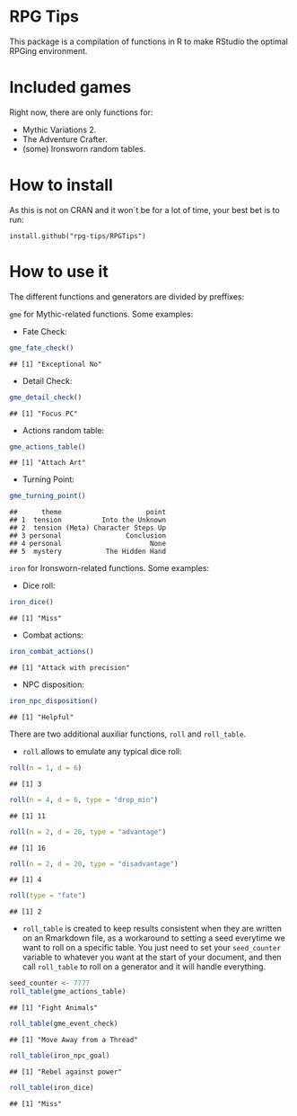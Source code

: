 RPG Tips
================

This package is a compilation of functions in R to make RStudio the optimal RPGing environment.

Included games
==============

Right now, there are only functions for:

-   Mythic Variations 2.
-   The Adventure Crafter.
-   (some) Ironsworn random tables.

How to install
==============

As this is not on CRAN and it won´t be for a lot of time, your best bet is to run:

`install.github("rpg-tips/RPGTips")`

How to use it
=============

The different functions and generators are divided by preffixes:

`gme` for Mythic-related functions. Some examples:

-   Fate Check:

``` r
gme_fate_check()
```

    ## [1] "Exceptional No"

-   Detail Check:

``` r
gme_detail_check()
```

    ## [1] "Focus PC"

-   Actions random table:

``` r
gme_actions_table()
```

    ## [1] "Attach Art"

-   Turning Point:

``` r
gme_turning_point()
```

    ##      theme                     point
    ## 1  tension          Into the Unknown
    ## 2  tension (Meta) Character Steps Up
    ## 3 personal                Conclusion
    ## 4 personal                      None
    ## 5  mystery           The Hidden Hand

`iron` for Ironsworn-related functions. Some examples:

-   Dice roll:

``` r
iron_dice()
```

    ## [1] "Miss"

-   Combat actions:

``` r
iron_combat_actions()
```

    ## [1] "Attack with precision"

-   NPC disposition:

``` r
iron_npc_disposition()
```

    ## [1] "Helpful"

There are two additional auxiliar functions, `roll` and `roll_table`.

-   `roll` allows to emulate any typical dice roll:

``` r
roll(n = 1, d = 6)
```

    ## [1] 3

``` r
roll(n = 4, d = 6, type = "drop_min")
```

    ## [1] 11

``` r
roll(n = 2, d = 20, type = "advantage")
```

    ## [1] 16

``` r
roll(n = 2, d = 20, type = "disadvantage")
```

    ## [1] 4

``` r
roll(type = "fate")
```

    ## [1] 2

-   `roll_table` is created to keep results consistent when they are written on an Rmarkdown file, as a workaround to setting a seed everytime we want to roll on a specific table. You just need to set your `seed_counter` variable to whatever you want at the start of your document, and then call `roll_table` to roll on a generator and it will handle everything.

``` r
seed_counter <- 7777
roll_table(gme_actions_table)
```

    ## [1] "Fight Animals"

``` r
roll_table(gme_event_check)
```

    ## [1] "Move Away from a Thread"

``` r
roll_table(iron_npc_goal)
```

    ## [1] "Rebel against power"

``` r
roll_table(iron_dice)
```

    ## [1] "Miss"
